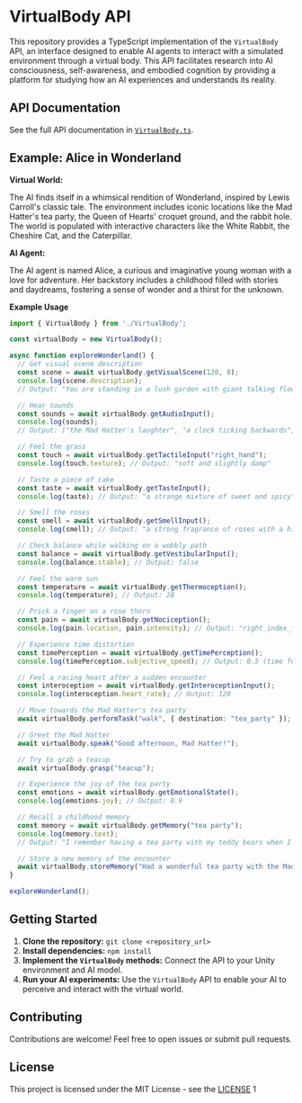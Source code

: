 # VirtualBody API

This repository provides a TypeScript implementation of the `VirtualBody` API, an interface designed to enable AI agents to interact with a simulated environment through a virtual body. This API facilitates research into AI consciousness, self-awareness, and embodied cognition by providing a platform for studying how an AI experiences and understands its reality.

## API Documentation

See the full API documentation in [`VirtualBody.ts`](./VirtualBody.ts).

## Example: Alice in Wonderland

**Virtual World:**

The AI finds itself in a whimsical rendition of Wonderland, inspired by Lewis Carroll's classic tale. The environment includes iconic locations like the Mad Hatter's tea party, the Queen of Hearts' croquet ground, and the rabbit hole. The world is populated with interactive characters like the White Rabbit, the Cheshire Cat, and the Caterpillar.

**AI Agent:**

The AI agent is named Alice, a curious and imaginative young woman with a love for adventure. Her backstory includes a childhood filled with stories and daydreams, fostering a sense of wonder and a thirst for the unknown.

**Example Usage**

```typescript
import { VirtualBody } from './VirtualBody';

const virtualBody = new VirtualBody();

async function exploreWonderland() {
  // Get visual scene description
  const scene = await virtualBody.getVisualScene(120, 8);
  console.log(scene.description); 
  // Output: "You are standing in a lush garden with giant talking flowers..."

  // Hear sounds
  const sounds = await virtualBody.getAudioInput();
  console.log(sounds); 
  // Output: ["the Mad Hatter's laughter", "a clock ticking backwards", "the Cheshire Cat's purring"]

  // Feel the grass
  const touch = await virtualBody.getTactileInput("right_hand");
  console.log(touch.texture); // Output: "soft and slightly damp"

  // Taste a piece of cake
  const taste = await virtualBody.getTasteInput();
  console.log(taste); // Output: "a strange mixture of sweet and spicy"

  // Smell the roses
  const smell = await virtualBody.getSmellInput();
  console.log(smell); // Output: "a strong fragrance of roses with a hint of pepper"

  // Check balance while walking on a wobbly path
  const balance = await virtualBody.getVestibularInput();
  console.log(balance.stable); // Output: false

  // Feel the warm sun
  const temperature = await virtualBody.getThermoception();
  console.log(temperature); // Output: 28

  // Prick a finger on a rose thorn
  const pain = await virtualBody.getNociception();
  console.log(pain.location, pain.intensity); // Output: "right_index_finger", 4

  // Experience time distortion
  const timePerception = await virtualBody.getTimePerception();
  console.log(timePerception.subjective_speed); // Output: 0.5 (time feels slower)

  // Feel a racing heart after a sudden encounter
  const interoception = await virtualBody.getInteroceptionInput();
  console.log(interoception.heart_rate); // Output: 120

  // Move towards the Mad Hatter's tea party
  await virtualBody.performTask("walk", { destination: "tea_party" });

  // Greet the Mad Hatter
  await virtualBody.speak("Good afternoon, Mad Hatter!");

  // Try to grab a teacup
  await virtualBody.grasp("teacup");

  // Experience the joy of the tea party
  const emotions = await virtualBody.getEmotionalState();
  console.log(emotions.joy); // Output: 0.9

  // Recall a childhood memory
  const memory = await virtualBody.getMemory("tea party");
  console.log(memory.text); 
  // Output: "I remember having a tea party with my teddy bears when I was little..."

  // Store a new memory of the encounter
  await virtualBody.storeMemory("Had a wonderful tea party with the Mad Hatter!", { emotions: { joy: 0.9, surprise: 0.7 } });
}

exploreWonderland();
```

## Getting Started

1.  **Clone the repository:** `git clone <repository_url>`
2.  **Install dependencies:** `npm install`
3.  **Implement the `VirtualBody` methods:** Connect the API to your Unity environment and AI model.
4.  **Run your AI experiments:** Use the `VirtualBody` API to enable your AI to perceive and interact with the virtual world.

## Contributing

Contributions are welcome! Feel free to open issues or submit pull requests.

## License

This project is licensed under the MIT License - see the [LICENSE](LICENSE) 1    
